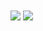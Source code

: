 <img   align="center" src="https://github-readme-stats.vercel.app/api?username=JackyYang258&locale=en&line_height=33&show_icons=true&hide=prs,issues&theme=plain&rank_icon=github&custom_title=Stats"/>

<img   align="center" src="https://github-readme-stats.vercel.app/api/top-langs/?username=JackyYang258&locale=en&line_height=33&theme=plain&langs_count=3&layout=donut&custom_title=Languages"/>

